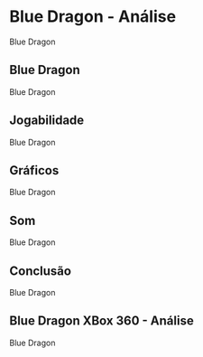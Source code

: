 ---
---

# Blue Dragon - Análise

Blue Dragon

## Blue Dragon

Blue Dragon

## Jogabilidade

Blue Dragon

## Gráficos

Blue Dragon

## Som

Blue Dragon

## Conclusão

Blue Dragon

## Blue Dragon XBox 360 - Análise

Blue Dragon
